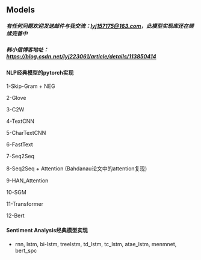 ## Models
##### 有任何问题欢迎发送邮件与我交流：lyj157175@163.com，此模型实现库还在继续完善中
##### 韩小信博客地址：https://blog.csdn.net/lyj223061/article/details/113850414


#### NLP经典模型的pytorch实现
1-Skip-Gram + NEG

2-Glove

3-C2W

4-TextCNN

5-CharTextCNN

6-FastText

7-Seq2Seq

8-Seq2Seq + Attention (Bahdanau论文中的attention复现)

9-HAN_Attention

10-SGM

11-Transformer

12-Bert



#### Sentiment Analysis经典模型实现

- rnn, lstm, bi-lstm, treelstm, td_lstm, tc_lstm, atae_lstm, menmnet, bert_spc





